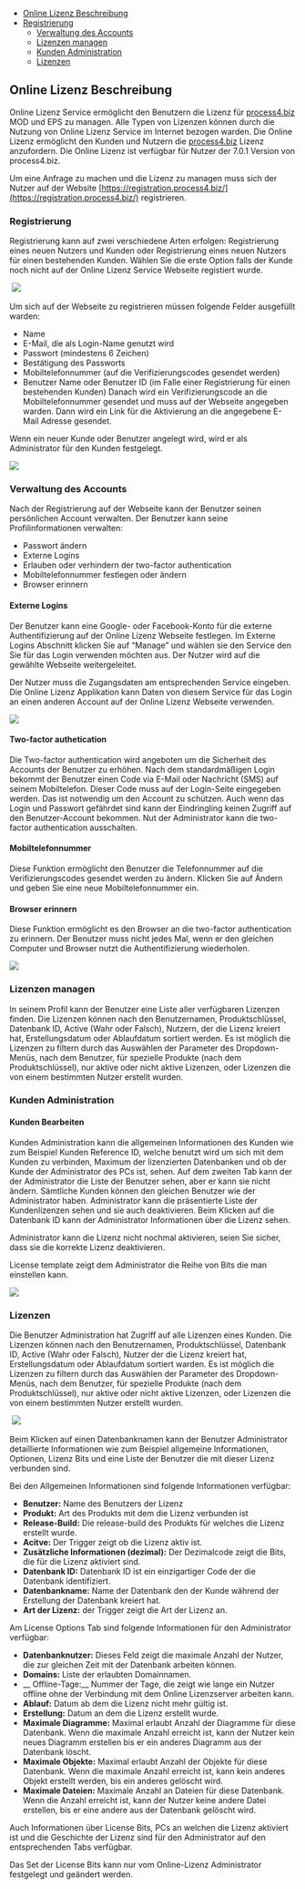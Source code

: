 -	[Online Lizenz Beschreibung](#online-lizenz-beschreibung)
  -	[Registrierung ](#registrierung )
	- [Verwaltung des Accounts](#verwaltung-des-accounts)
	- [Lizenzen managen](#lizenzen-managen)
	- [Kunden Administration](#kunden-administration)
	- [Lizenzen](#lizenzen)

## Online Lizenz Beschreibung

Online Lizenz Service ermöglicht den Benutzern die Lizenz für [process4.biz](http://Process4.biz)  MOD und EPS zu managen. Alle Typen von Lizenzen können durch die Nutzung von Online Lizenz Service im Internet bezogen warden. Die Online Lizenz ermöglicht den Kunden und Nutzern die [process4.biz](https://process4.biz)  Lizenz anzufordern. Die Online Lizenz ist verfügbar für Nutzer der 7.0.1 Version von process4.biz. 

Um eine Anfrage zu machen und die Lizenz zu managen muss sich der Nutzer  auf der Website  [https://registration.process4.biz/](https://registration.process4.biz/) registrieren. 

### Registrierung 
Registrierung kann auf zwei verschiedene Arten erfolgen: Registrierung eines neuen Nutzers und Kunden oder Registrierung eines neuen Nutzers für einen bestehenden Kunden. Wählen Sie die erste Option falls der Kunde noch nicht auf der Online Lizenz Service Webseite registiert wurde. 

 ![](//images.ctfassets.net/utx1h0gfm1om/43NfqMgmo8q8e8SG04yA66/6d03bd2437ad9e8474026f2bfcb66bbc/329542.png)
 
Um sich auf der Webseite zu registrieren müssen folgende Felder ausgefüllt warden: 
-	Name
-	E-Mail, die als Login-Name genutzt wird
-	Passwort (mindestens 6 Zeichen)
-	Bestätigung des Passworts
-	Mobiltelefonnummer (auf die Verifizierungscodes gesendet werden) 
-	Benutzer Name oder Benutzer ID (im Falle einer Registrierung für einen  bestehenden Kunden)
Danach wird ein Verifizierungscode an die Mobiltelefonnummer gesendet und muss auf der Webseite angegeben warden. Dann wird ein Link für die Aktivierung an die angegebene E-Mail Adresse gesendet. 

Wenn ein neuer Kunde oder Benutzer angelegt wird, wird er als Administrator für den Kunden festgelegt. 

![](//images.ctfassets.net/utx1h0gfm1om/mpc4hZK0nIYqiquI4EuWa/39e8839ddeb6ffa0845dd083463e2d85/329556.jpg)

### Verwaltung des Accounts

Nach der Registrierung auf der Webseite kann der Benutzer seinen persönlichen Account verwalten. 
Der Benutzer kann seine Profilinformationen verwalten:
-	Passwort ändern
-	Externe Logins
-	Erlauben oder verhindern der two-factor authentication
-	Mobiltelefonnummer festlegen oder ändern
-	Browser erinnern 

#### Externe Logins 

Der Benutzer kann eine Google- oder Facebook-Konto für die externe Authentifizierung auf der Online Lizenz Webseite festlegen.
Im Externe Logins Abschnitt klicken Sie auf “Manage” und wählen sie den Service den Sie für das Login verwenden möchten aus. Der Nutzer wird auf die gewählte Webseite weitergeleitet.  

Der Nutzer muss die Zugangsdaten am entsprechenden Service eingeben. Die Online Lizenz Applikation kann Daten von diesem Service für das Login an einen anderen Account auf der Online Lizenz Webseite verwenden. 

![](//images.ctfassets.net/utx1h0gfm1om/2FgAB5aMx220sYSEgcuyU/bd1a181a96071dd961714ccce761ab96/329169.jpg)
 
#### Two-factor authetication

Die Two-factor authentication wird angeboten um die Sicherheit des Accounts der Benutzer zu erhöhen. Nach dem standardmäßigen Login bekommt der Benutzer einen Code via E-Mail oder Nachricht (SMS) auf seinem Mobiltelefon. Dieser Code muss auf der Login-Seite eingegeben werden. Das ist notwendig um den Account zu schützen. Auch wenn das Login und Passwort gefährdet sind kann der Eindringling keinen Zugriff auf den Benutzer-Account bekommen. Nut der Administrator kann die two-factor authentication ausschalten. 

#### Mobiltelefonnummer

Diese Funktion ermöglicht den Benutzer die Telefonnummer auf die Verifizierungscodes gesendet werden zu ändern. Klicken Sie auf Ändern und geben Sie eine neue Mobiltelefonnummer ein. 

#### Browser erinnern
Diese Funktion ermöglicht es den Browser an die two-factor authentication zu erinnern. Der Benutzer muss nicht jedes Mal, wenn er den gleichen Computer und Browser nutzt die Authentifizierung wiederholen. 

 ![](//images.ctfassets.net/utx1h0gfm1om/7E9M6tfyfekSOY2sac6uMi/73c33d697efddbb23953e67c3e380b21/329550.png)

### Lizenzen managen
In seinem Profil kann der Benutzer eine Liste aller verfügbaren Lizenzen finden. Die Lizenzen können nach den Benutzernamen, Produktschlüssel, Datenbank ID, Active (Wahr oder Falsch), Nutzern, der die Lizenz kreiert hat, Erstellungsdatum oder Ablaufdatum sortiert werden. Es ist möglich die Lizenzen zu filtern durch das Auswählen der Parameter des Dropdown-Menüs, nach dem Benutzer, für spezielle Produkte (nach dem Produktschlüssel), nur aktive oder nicht aktive Lizenzen, oder Lizenzen die von einem bestimmten Nutzer erstellt wurden. 


### Kunden Administration
#### Kunden Bearbeiten
Kunden Administration kann die allgemeinen Informationen des Kunden wie zum Beispiel Kunden Reference ID, welche benutzt wird um sich mit dem Kunden zu verbinden, Maximum der lizenzierten Datenbanken und ob der Kunde der Administrator des PCs ist, sehen. Auf dem zweiten Tab kann der der Administrator die Liste der Benutzer sehen, aber er kann sie nicht ändern. Sämtliche Kunden können den gleichen Benutzer wie der Administrator haben. Administrator kann die präsentierte Liste der Kundenlizenzen sehen und sie auch deaktivieren. Beim Klicken auf die Datenbank ID kann der Administrator Informationen über die Lizenz sehen. 

<div class="warning">

Administrator kann die Lizenz nicht nochmal aktivieren, seien Sie sicher, dass sie die korrekte Lizenz deaktivieren. 

</div>

License template zeigt dem Administrator die Reihe von Bits die man einstellen kann. 

![](//images.ctfassets.net/utx1h0gfm1om/30x0DzpOogqccK4maMiG6i/a91bf0f324f0e772821cfdec7fef142f/329166.jpg)

 ### Lizenzen

Die Benutzer Administration hat Zugriff auf alle Lizenzen eines Kunden. Die Lizenzen können nach den Benutzernamen, Produktschlüssel, Datenbank ID, Active (Wahr oder Falsch), Nutzer der die Lizenz kreiert hat, Erstellungsdatum oder Ablaufdatum sortiert warden. Es ist möglich die Lizenzen zu filtern durch das Auswählen der Parameter des Dropdown-Menüs, nach dem Benutzer, für spezielle Produkte (nach dem Produktschlüssel), nur aktive oder nicht aktive Lizenzen, oder Lizenzen die von einem bestimmten Nutzer erstellt wurden. 
 
 ![](//images.ctfassets.net/utx1h0gfm1om/7itLPOvRteKQ60iQi2Y6a4/e8800d37bdda021a3b7ea8ed7304f95e/329173.jpg)

Beim Klicken auf einen Datenbanknamen kann der Benutzer Administrator detaillierte Informationen wie zum Beispiel allgemeine Informationen, Optionen, Lizenz Bits und eine Liste der Benutzer die mit dieser Lizenz verbunden sind. 

Bei den Allgemeinen Informationen sind folgende Informationen verfügbar:
-	__Benutzer:__ Name des Benutzers der Lizenz
-	__Produkt:__ Art des Produkts mit dem die Lizenz verbunden ist
-	__Release-Build:__ Die release-build des Produkts für welches die Lizenz erstellt wurde.
-	__Acitve:__ Der Trigger zeigt ob die Lizenz aktiv ist.
-	__Zusätzliche Informationen (dezimal):__ Der Dezimalcode zeigt die Bits, die für die Lizenz aktiviert sind. 
-	__Datenbank ID:__ Datenbank ID ist ein einzigartiger Code der die Datenbank identifiziert.
-	__Datenbankname:__ Name der Datenbank den der Kunde während der Erstellung der Datenbank kreiert hat. 
-	__Art der Lizenz:__ der Trigger zeigt die Art der Lizenz an.

Am License Options Tab sind folgende Informationen für den Administrator verfügbar: 
-	__Datenbanknutzer:__ Dieses Feld zeigt die maximale Anzahl der Nutzer, die zur gleichen Zeit mit der Datenbank arbeiten können. 
-	__Domains:__ Liste der erlaubten Domainnamen. 
- __	Offline-Tage:__ Nummer der Tage, die zeigt wie lange ein Nutzer offline ohne der Verbindung mit dem Online Lizenzserver arbeiten kann. 
-	__Ablauf:__ Datum ab dem die Lizenz nicht mehr gültig ist.
-	__Erstellung:__ Datum an dem die Lizenz erstellt wurde. 
-	__Maximale Diagramme:__ Maximal erlaubt Anzahl der Diagramme für diese Datenbank. Wenn die maximale Anzahl erreicht ist, kann der Nutzer kein neues Diagramm erstellen bis er ein anderes Diagramm aus der Datenbank löscht. 
-	__Maximale Objekte:__ Maximal erlaubt Anzahl der Objekte für diese Datenbank. Wenn die maximale Anzahl erreicht ist, kann kein anderes Objekt erstellt werden, bis ein anderes gelöscht wird. 
-	__Maximale Dateien:__ Maximale Anzahl an Dateien für diese Datenbank. Wenn die Anzahl erreicht ist, kann der Nutzer keine andere Datei erstellen, bis er eine andere aus der Datenbank gelöscht wird. 

Auch Informationen über License Bits, PCs an welchen die Lizenz aktiviert ist und die Geschichte der Lizenz sind für den Administrator auf den entsprechenden Tabs verfügbar. 

<div class="info">

Das Set der License Bits kann nur vom Online-Lizenz Administrator festgelegt und geändert werden. 
</div>